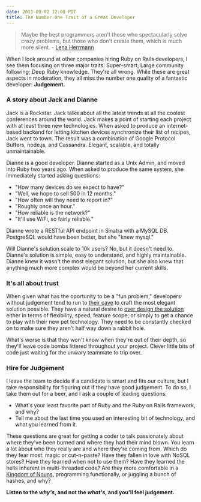 ```yaml
---
date: 2011-09-02 12:00 PDT
title: The Number One Trait of a Great Developer
---
```


> Maybe the best programmers aren't those who spectacularly solve crazy problems, but those who don't create them, which is much more silent. - [Lena Herrmann](https://twitter.com/#!/kilaulena/status/111476233220530176)

When I look around at other companies hiring Ruby on Rails developers, I see them focusing on three major traits: Super-smart; Large community following; Deep Ruby knowledge.  They're all wrong.  While these are great aspects in moderation, they all miss the number one quality of a fantastic developer:  **Judgement.**

### A story about Jack and Dianne

Jack is a Rockstar.  Jack talks about all the latest trends at all the coolest conferences around the world.  Jack makes a point of starting each project with at least three new technologies.  When asked to produce an internet-based backend for letting kitchen devices synchronize their list of recipes, Jack went to town.  The result was a combination of Google Protocol Buffers, node.js, and Cassandra.  Elegant, scalable, and totally unmaintainable.  

Dianne is a good developer.  Dianne started as a Unix Admin, and moved into Ruby two years ago.  When asked to produce the same system, she immediately started asking questions:  

- "How many devices do we expect to have?"
- "Well, we hope to sell 500 in 12 months."
- "How often will they need to report in?"
- "Roughly once an hour."
- "How reliable is the network?"
- "It'll use WiFi, so fairly reliable."

Dianne wrote a RESTful API endpoint in Sinatra with a MySQL DB.  PostgreSQL would have been better, but she "knew mysql."

Will Dianne's solution scale to 10k users?  No, but it doesn't need to.  Dianne's solution is simple, easy to understand, and highly maintainable.  Dianne knew it wasn't the most elegant solution, but she also knew that anything much more complex would be beyond her current skills.

### It's all about trust

When given what has the oportunity to be a "fun problem," developers without judgement tend to run to [their cave](http://www.randsinrepose.com/archives/2006/07/10/a_nerd_in_a_cave.html) to craft the most elegant solution possible.  They have a natural desire to [over design the solution](http://www.google.com/search?client=safari&rls=en&q=architecture+astronaut+site:joelonsoftware.com&ie=UTF-8&oe=UTF-8) either in terms of flexibility, speed, feature scope, or simply to get a chance to play with their new pet technology.  They need to be constantly checked on to make sure they aren't half way down a rabbit hole.

What's worse is that they won't know when they're out of their depth, so they'll leave code bombs littered throughout your project.  Clever little bits of code just waiting for the unwary teammate to trip over.

### Hire for Judgement

I leave the team to decide if a candidate is smart and fits our culture, but I take responsibility for figuring out if they have good judgement.  To do so, I take them out for a beer, and I ask a couple of leading questions:

- What's your least favorite part of Ruby and the Ruby on Rails framework, and why?
- Tell me about the last time you used an interesting bit of technology, and what you learned from it.

These questions are great for getting a coder to talk passionately about where they've been burned and where they had their mind blown.  You learn a lot about who they really are and where they're coming from.  Which do they fear most: magic or cut-n-paste?  Have they fallen in love with NoSQL stores?  Have they learned when not to use them?   Have they learned the hells inherent in multi-threaded code?  Are they more comfortable in a [Kingdom of Nouns](http://steve-yegge.blogspot.com/2006/03/execution-in-kingdom-of-nouns.html), programming functionally, or juggling a bunch of hashes, and why?

**Listen to the *why's*, and not the *what's*, and you'll feel judgement.**
